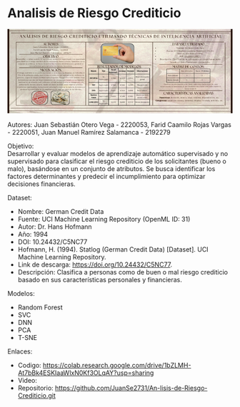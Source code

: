 # Analisis de Riesgo Crediticio

![](Banner/Análisis%20de%20Riesgo%20Crediticio%20Utilizando%20Técnicas%20de%20Inteligencia%20Artificial.png)


Autores: Juan Sebastián Otero Vega - 2220053, Farid Caamilo Rojas Vargas - 2220051, Juan Manuel Ramírez Salamanca - 2192279

Objetivo:  
Desarrollar y evaluar modelos de aprendizaje automático supervisado y no supervisado para clasificar el riesgo crediticio de los solicitantes (bueno o malo), basándose en un conjunto de atributos. Se busca identificar los factores determinantes y predecir el incumplimiento para optimizar decisiones financieras.

Dataset:
- Nombre: German Credit Data
- Fuente: UCI Machine Learning Repository (OpenML ID: 31)
- Autor: Dr. Hans Hofmann
- Año: 1994
- DOI: 10.24432/C5NC77
- Hofmann, H. (1994). Statlog (German Credit Data) [Dataset]. UCI Machine Learning Repository.
- Link de descarga: https://doi.org/10.24432/C5NC77.
- Descripción: Clasifica a personas como de buen o mal riesgo crediticio basado en sus características personales y financieras.


Modelos:
- Random Forest
- SVC
- DNN
- PCA
- T-SNE

Enlaces:

- Codigo: https://colab.research.google.com/drive/1bZLMH-At7bBk4ESKIaaWlxN0Kf3OLqAY?usp=sharing
- Video: 
- Repositorio: https://github.com/JuanSe2731/An-lisis-de-Riesgo-Crediticio.git
